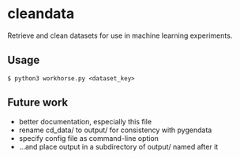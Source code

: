 # cleandata

Retrieve and clean datasets for use in machine learning experiments.

## Usage

``$ python3 workhorse.py <dataset_key>``

## Future work

 - better documentation, especially this file
 - rename cd_data/ to output/ for consistency with pygendata
 - specify config file as command-line option
 - ...and place output in a subdirectory of output/ named after it


